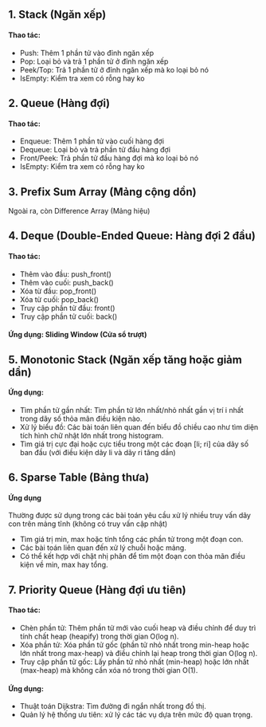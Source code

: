 ## 1. Stack (Ngăn xếp)
#### Thao tác:
* Push: Thêm 1 phần tử vào đỉnh ngăn xếp
* Pop: Loại bỏ và trả 1 phần tử ở đỉnh ngăn xếp
* Peek/Top: Trả 1 phần tử ở đỉnh ngăn xếp mà ko loại bỏ nó
* IsEmpty: Kiểm tra xem có rỗng hay ko

## 2. Queue (Hàng đợi)
#### Thao tác:
* Enqueue: Thêm 1 phần tử vào cuối hàng đợi
* Dequeue: Loại bỏ và trả phần tử đầu hàng đợi
* Front/Peek: Trả phần tử đầu hàng đợi mà ko loại bỏ nó
* IsEmpty: Kiểm tra xem có rỗng hay ko

## 3. Prefix Sum Array (Mảng cộng dồn)
Ngoài ra, còn Difference Array (Mảng hiệu)

## 4. Deque (Double-Ended Queue: Hàng đợi 2 đầu)
#### Thao tác:
* Thêm vào đầu: push_front()
* Thêm vào cuối: push_back()
* Xóa từ đầu: pop_front()
* Xóa từ cuối: pop_back()
* Truy cập phần tử đầu: front()
* Truy cập phần tử cuối: back()
#### Ứng dụng: Sliding Window (Cửa sổ trượt)

## 5. Monotonic Stack (Ngăn xếp tăng hoặc giảm dần)
#### Ứng dụng:
* Tìm phần tử gần nhất: Tìm phần tử lớn nhất/nhỏ nhất gần vị trí i nhất trong dãy số thỏa mãn điều kiện nào.
* Xử lý biểu đồ: Các bài toán liên quan đến biểu đồ chiều cao như tìm diện tích hình chữ nhật lớn nhất trong histogram.
* Tìm giá trị cực đại hoặc cực tiểu trong một các đoạn [li; ri] của dãy số ban đầu (với điều kiện dãy li và dãy ri tăng dần)

## 6. Sparse Table (Bảng thưa)
#### Ứng dụng
Thường được sử dụng trong các bài toán yêu cầu xử lý nhiều truy vấn dãy con trên mảng tĩnh (không có truy vấn cập nhật)
* Tìm giá trị min, max hoặc tính tổng các phần tử trong một đoạn con.
* Các bài toán liên quan đến xử lý chuỗi hoặc mảng.
* Có thể kết hợp với chặt nhị phân để tìm một đoạn con thỏa mãn điều kiện về min, max hay tổng.

## 7. Priority Queue (Hàng đợi ưu tiên)
#### Thao tác:
* Chèn phần tử: Thêm phần tử mới vào cuối heap và điều chỉnh để duy trì tính chất heap (heapify) trong thời gian O(log n).
* Xóa phần tử: Xóa phần tử gốc (phần tử nhỏ nhất trong min-heap hoặc lớn nhất trong max-heap) và điều chỉnh lại heap trong thời gian O(log n).
* Truy cập phần tử gốc: Lấy phần tử nhỏ nhất (min-heap) hoặc lớn nhất (max-heap) mà không cần xóa nó trong thời gian O(1).
#### Ứng dụng:
* Thuật toán Dijkstra: Tìm đường đi ngắn nhất trong đồ thị.
* Quản lý hệ thống ưu tiên: xử lý các tác vụ dựa trên mức độ quan trọng.